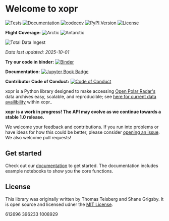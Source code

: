 # Welcome to xopr

[![Tests](https://github.com/englacial/xopr/actions/workflows/test.yml/badge.svg)](https://github.com/englacial/xopr/actions/workflows/test.yml)
[![Documentation](https://github.com/englacial/xopr/actions/workflows/docs.yml/badge.svg)](https://github.com/englacial/xopr/actions/workflows/docs.yml)
[![codecov](https://codecov.io/gh/englacial/xopr/branch/main/graph/badge.svg)](https://codecov.io/gh/englacial/xopr)
[![PyPI Version](https://img.shields.io/pypi/v/xopr.svg)](https://pypi.org/project/xopr/)
[![License](https://img.shields.io/github/license/englacial/xopr.svg)](LICENSE)

**Flight Coverage:** <!--ARCTIC_BADGE-->![Arctic](https://img.shields.io/badge/Arctic-612696%20km-00A4CC)<!--/ARCTIC_BADGE--> <!--ANTARCTIC_BADGE-->![Antarctic](https://img.shields.io/badge/Antarctic-396233%20km-FF6B35)<!--/ANTARCTIC_BADGE-->

<!--TOTAL_BADGE-->
![Total Data Ingest](https://progress-bar.xyz/28/?scale=100&title=Total%20Data%20Ingest&width=200&color=babaca&suffix=%25)
<!--/TOTAL_BADGE-->

*Data last updated: <!--LAST_UPDATED-->2025-10-01<!--/LAST_UPDATED-->*

**Try our code in binder:** [![Binder](https://mybinder.org/badge_logo.svg)](https://mybinder.org/v2/gh/englacial/xopr/HEAD?urlpath=lab/tree/docs/notebooks)

**Documentation:** [![Jupyter Book Badge](https://jupyterbook.org/badge.svg)](https://docs.englacial.org/xopr/)

**Contributor Code of Conduct:** [![Code of Conduct](https://img.shields.io/badge/Contributor%20Covenant-v2.0%20adopted-ff69b4.svg)](CODE_OF_CONDUCT.md)

xopr is a Python library designed to make accessing [Open Polar Radar's](https://ops.cresis.ku.edu/) data archives easy, scalable, and reproducible; see [here for current data availibility](https://docs.englacial.org/xopr/polar-maps/) within xopr..

**xopr is a work in progress! The API may evolve as we continue towards a stable 1.0 release.**

We welcome your feedback and contributions. If you run into problems or have ideas for how this could be better, please consider [opening an issue](https://github.com/englacial/xopr/issues/new/choose). We also welcome pull requests!

## Get started

Check out our [documentation](https://docs.englacial.org/xopr/) to get started. The documentation includes example notebooks to show you the core functions.

## License

This library was originally written by Thomas Teisberg and Shane Grigsby. It is open source and licensed udner the [MIT License](./LICENSE).

<!-- Hidden tracking values for GitHub Action -->
<!--ARCTIC_VALUE-->612696<!--/ARCTIC_VALUE-->
<!--ANTARCTIC_VALUE-->396233<!--/ANTARCTIC_VALUE-->
<!--TOTAL_VALUE-->1008929<!--/TOTAL_VALUE-->
